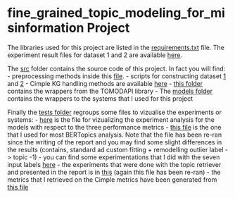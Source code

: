 # fine_grained_topic_modeling_for_misinformation Project

The libraries used for this project are listed in the [requirements.txt](requirements.txt) file. The experiment result files for dataset 1 and 2 are available [here](experiment_results/).

The [src](src) folder contains the source code of this project. In fact you will find: 
    - preprocessing methods inside this [file](src/utils.py).
    - scripts for constructing dataset [1](src/dataset1_to_csv.py) and [2](src/dataset2_to_csv.py)
    - Cimple KG handling methods are available [here](src/cimple_querying.py)
    - [this folder](src/tomodapi/) contains the wrappers from the TOMODAPI library
    - The [models folder](src/models/) contains the wrappers to the systems that I used for this project

Finally the [tests folder](tests/) regroups some files to vizualise the experiments or systems:
    - [here](tests/experiment_analysis.ipynb) is the file for vizualizing the experiment analysis for the models with respect to the three performance metrics
    - [this file](tests/bertopic_report.ipynb) is the one that I used for most BERTopics analysis. Note that the file has been re-ran since the writing of the report and you may find some slight differences in the results (contains, standard ad custom fitting + remodelling outlier label -> topic -1)
    - you can find some experimentations that I did with the seven input labels [here](tests/bertopic_seven_topics.ipynb)
    - the experiments that were done with the topic retriever and presented in the report is in [this](tests/bertopic_topicfinder_distances.ipynb) (again this file has been re-ran)
    - the metrics that I retrieved on the Cimple metrics have been generated from [this file](tests/extract_cimple_metrics.py) 



